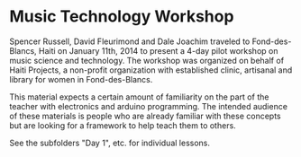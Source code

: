Music Technology Workshop
=========================

Spencer Russell, David Fleurimond and Dale Joachim  traveled to
Fond-des-Blancs, Haiti on January 11th, 2014 to present a 4-day pilot workshop
on music science and technology. The workshop was organized on behalf of Haiti
Projects, a non-profit organization with established clinic, artisanal and
library for women in Fond-des-Blancs.

This material expects a certain amount of familiarity on the part of the
teacher with electronics and arduino programming. The intended audience of
these materials is people who are already familiar with these concepts but are
looking for a framework to help teach them to others.

See the subfolders "Day 1", etc. for individual lessons.
